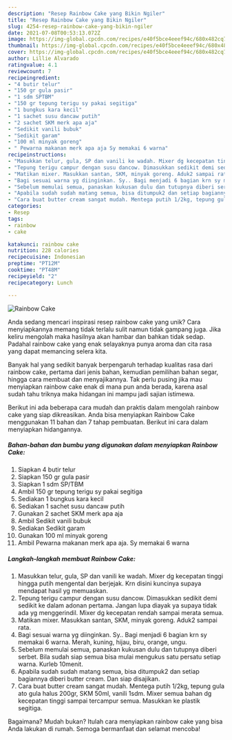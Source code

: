 ```yaml
---
description: "Resep Rainbow Cake yang Bikin Ngiler"
title: "Resep Rainbow Cake yang Bikin Ngiler"
slug: 4254-resep-rainbow-cake-yang-bikin-ngiler
date: 2021-07-08T00:53:13.072Z
image: https://img-global.cpcdn.com/recipes/e40f5bce4eeef94c/680x482cq70/rainbow-cake-foto-resep-utama.jpg
thumbnail: https://img-global.cpcdn.com/recipes/e40f5bce4eeef94c/680x482cq70/rainbow-cake-foto-resep-utama.jpg
cover: https://img-global.cpcdn.com/recipes/e40f5bce4eeef94c/680x482cq70/rainbow-cake-foto-resep-utama.jpg
author: Lillie Alvarado
ratingvalue: 4.1
reviewcount: 7
recipeingredient:
- "4 butir telur"
- "150 gr gula pasir"
- "1 sdm SPTBM"
- "150 gr tepung terigu sy pakai segitiga"
- "1 bungkus kara kecil"
- "1 sachet susu dancaw putih"
- "2 sachet SKM merk apa aja"
- "Sedikit vanili bubuk"
- "Sedikit garam"
- "100 ml minyak goreng"
- " Pewarna makanan merk apa aja Sy memakai 6 warna"
recipeinstructions:
- "Masukkan telur, gula, SP dan vanili ke wadah. Mixer dg kecepatan tinggi hingga putih mengental dan berjejak. Krn disini kuncinya supaya mendapat hasil yg memuaskan."
- "Tepung terigu campur dengan susu dancow. Dimasukkan sedikit demi sedikit ke dalam adonan pertama. Jangan lupa diayak ya supaya tidak ada yg menggerindil. Mixer dg kecepatan rendah sampai merata semua."
- "Matikan mixer. Masukkan santan, SKM, minyak goreng. Aduk2 sampai rata."
- "Bagi sesuai warna yg diinginkan. Sy.. Bagi menjadi 6 bagian krn sy memakai 6 warna. Merah, kuning, hijau, biru, orange, ungu."
- "Sebelum memulai semua, panaskan kukusan dulu dan tutupnya diberi serbet. Bila sudah siap semua bisa mulai mengukus satu persatu setiap warna. Kurleb 10menit."
- "Apabila sudah sudah matang semua, bisa ditumpuk2 dan setiap bagiannya diberi butter cream. Dan siap disajikan."
- "Cara buat butter cream sangat mudah. Mentega putih 1/2kg, tepung gula ato gula halus 200gr, SKM 50ml, vanili 1sdm. Mixer semua bahan dg kecepatan tinggi sampai tercampur semua. Masukkan ke plastik segitiga."
categories:
- Resep
tags:
- rainbow
- cake

katakunci: rainbow cake 
nutrition: 228 calories
recipecuisine: Indonesian
preptime: "PT12M"
cooktime: "PT48M"
recipeyield: "2"
recipecategory: Lunch

---
```



![Rainbow Cake](https://img-global.cpcdn.com/recipes/e40f5bce4eeef94c/680x482cq70/rainbow-cake-foto-resep-utama.jpg)

Anda sedang mencari inspirasi resep rainbow cake yang unik? Cara menyiapkannya memang tidak terlalu sulit namun tidak gampang juga. Jika keliru mengolah maka hasilnya akan hambar dan bahkan tidak sedap. Padahal rainbow cake yang enak selayaknya punya aroma dan cita rasa yang dapat memancing selera kita.

Banyak hal yang sedikit banyak berpengaruh terhadap kualitas rasa dari rainbow cake, pertama dari jenis bahan, kemudian pemilihan bahan segar, hingga cara membuat dan menyajikannya. Tak perlu pusing jika mau menyiapkan rainbow cake enak di mana pun anda berada, karena asal sudah tahu triknya maka hidangan ini mampu jadi sajian istimewa.




Berikut ini ada beberapa cara mudah dan praktis dalam mengolah rainbow cake yang siap dikreasikan. Anda bisa menyiapkan Rainbow Cake menggunakan 11 bahan dan 7 tahap pembuatan. Berikut ini cara dalam menyiapkan hidangannya.

<!--inarticleads1-->

##### Bahan-bahan dan bumbu yang digunakan dalam menyiapkan Rainbow Cake:

1. Siapkan 4 butir telur
1. Siapkan 150 gr gula pasir
1. Siapkan 1 sdm SP/TBM
1. Ambil 150 gr tepung terigu sy pakai segitiga
1. Sediakan 1 bungkus kara kecil
1. Sediakan 1 sachet susu dancaw putih
1. Gunakan 2 sachet SKM merk apa aja
1. Ambil Sedikit vanili bubuk
1. Sediakan Sedikit garam
1. Gunakan 100 ml minyak goreng
1. Ambil  Pewarna makanan merk apa aja. Sy memakai 6 warna




<!--inarticleads2-->

##### Langkah-langkah membuat Rainbow Cake:

1. Masukkan telur, gula, SP dan vanili ke wadah. Mixer dg kecepatan tinggi hingga putih mengental dan berjejak. Krn disini kuncinya supaya mendapat hasil yg memuaskan.
1. Tepung terigu campur dengan susu dancow. Dimasukkan sedikit demi sedikit ke dalam adonan pertama. Jangan lupa diayak ya supaya tidak ada yg menggerindil. Mixer dg kecepatan rendah sampai merata semua.
1. Matikan mixer. Masukkan santan, SKM, minyak goreng. Aduk2 sampai rata.
1. Bagi sesuai warna yg diinginkan. Sy.. Bagi menjadi 6 bagian krn sy memakai 6 warna. Merah, kuning, hijau, biru, orange, ungu.
1. Sebelum memulai semua, panaskan kukusan dulu dan tutupnya diberi serbet. Bila sudah siap semua bisa mulai mengukus satu persatu setiap warna. Kurleb 10menit.
1. Apabila sudah sudah matang semua, bisa ditumpuk2 dan setiap bagiannya diberi butter cream. Dan siap disajikan.
1. Cara buat butter cream sangat mudah. Mentega putih 1/2kg, tepung gula ato gula halus 200gr, SKM 50ml, vanili 1sdm. Mixer semua bahan dg kecepatan tinggi sampai tercampur semua. Masukkan ke plastik segitiga.




Bagaimana? Mudah bukan? Itulah cara menyiapkan rainbow cake yang bisa Anda lakukan di rumah. Semoga bermanfaat dan selamat mencoba!
